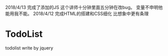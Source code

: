 
2018/4/13
		完成了添加的JS
		这个讲师十分钟里面五分钟在改bug。
		变量不申明他能用我不能。
2018/4/12
    完成HTML的搭建和CSS细化
    比想象中更有条理

# TodoList
todolist write by jquery
